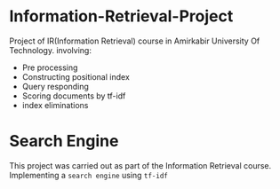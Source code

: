# Information-Retrieval-Project
Project of IR(Information Retrieval) course in Amirkabir University Of Technology.
involving:
- Pre processing
- Constructing positional index
- Query responding
- Scoring documents by tf-idf
- index eliminations


# Search Engine

This project was carried out as part of the Information Retrieval course.  
Implementing a `search engine` using `tf-idf`


